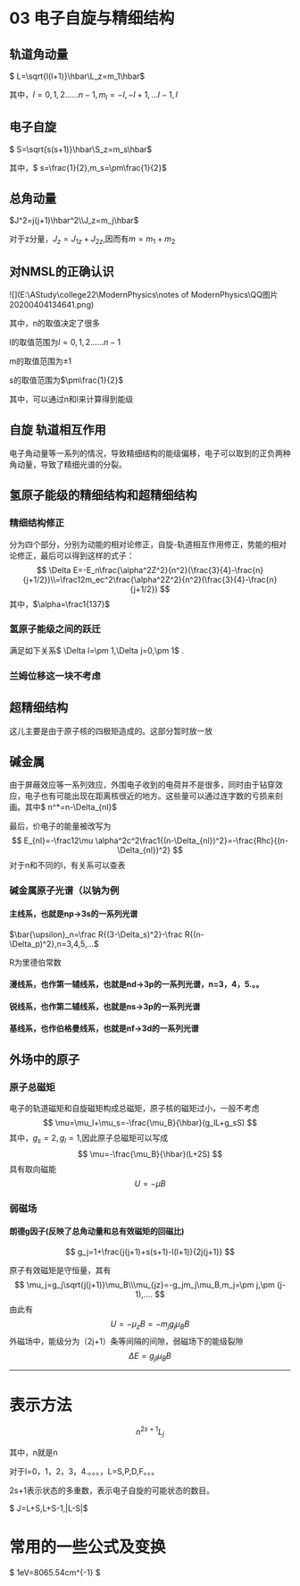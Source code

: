 # 03 电子自旋与精细结构

## 轨道角动量

$ L=\sqrt{l(l+1)}\hbar\\L_z=m_1\hbar$

其中，$l=0,1,2……n-1,m_l=-l,-l+1,...l-1,l$

## 电子自旋

$ S=\sqrt{s(s+1)}\hbar\\S_z=m_s\hbar$

其中，$ s=\frac{1}{2},m_s=\pm\frac{1}{2}$

## 总角动量

$J^2=j(j+1)\hbar^2\\J_z=m_j\hbar$

对于z分量，$J_z=J_{1z}+J_{2z}$,因而有$m=m_1+m_2$

## 对NMSL的正确认识



![](E:\AStudy\college22\ModernPhysics\notes of ModernPhysics\QQ图片20200404134641.png)

其中，n的取值决定了很多

l的取值范围为$l=0,1,2……n-1$

m的取值范围为$\pm 1$

s的取值范围为$\pm\frac{1}{2}$



其中，可以通过n和l来计算得到能级

## 自旋 轨道相互作用

电子角动量等一系列的情况，导致精细结构的能级偏移，电子可以取到的正负两种角动量，导致了精细光谱的分裂。

## 氢原子能级的精细结构和超精细结构

### 精细结构修正

分为四个部分，分别为动能的相对论修正，自旋-轨道相互作用修正，势能的相对论修正，最后可以得到这样的式子：
$$
\Delta E=-E_n\frac{\alpha^2Z^2}{n^2}(\frac{3}{4}-\frac{n}{j+1/2})\\=\frac12m_ec^2\frac{\alpha^2Z^2}{n^2}(\frac{3}{4}-\frac{n}{j+1/2})
$$
其中，$\alpha=\frac1{137}$ 

### 氢原子能级之间的跃迁

满足如下关系$ \Delta l=\pm 1,\Delta j=0,\pm 1$ .

### 兰姆位移这一块不考虑

## 超精细结构

这儿主要是由于原子核的四极矩造成的。这部分暂时放一放

## 碱金属

由于屏蔽效应等一系列效应，外围电子收到的电荷并不是很多，同时由于钻穿效应，电子也有可能出现在距离核很近的地方。这些量可以通过连字数的亏损来刻画。其中$ n^*=n-\Delta_{nl}$ 

最后，价电子的能量被改写为
$$
E_{nl}=-\frac12\mu \alpha^2c^2\frac1{(n-\Delta_{nl})^2}=-\frac{Rhc}{(n-\Delta_{nl})^2}
$$
对于n和不同的l，有关系可以查表



### 碱金属原子光谱（以钠为例

#### 主线系，也就是np->3s的一系列光谱

$\bar{\upsilon}_n=\frac R{(3-\Delta_s)^2}-\frac R{(n-\Delta_p)^2},n=3,4,5,...$

R为里德伯常数

#### 漫线系，也作第一辅线系，也就是nd->3p的一系列光谱，n=3，4，5.。。

#### 锐线系，也作第二辅线系，也就是ns->3p的一系列光谱

#### 基线系，也作伯格曼线系，也就是nf->3d的一系列光谱

## 外场中的原子

### 原子总磁矩

电子的轨道磁矩和自旋磁矩构成总磁矩，原子核的磁矩过小，一般不考虑
$$
\mu=\mu_l+\mu_s=-\frac{\mu_B}{\hbar}(g_lL+g_sS)
$$
其中，$g_s=2,g_l=1$,因此原子总磁矩可以写成
$$
\mu=-\frac{\mu_B}{\hbar}(L+2S)
$$
具有取向磁能
$$
U=-\mu B
$$


### 弱磁场

#### 朗德g因子(反映了总角动量和总有效磁矩的回磁比)

$$
g_j=1+\frac{j(j+1)+s(s+1)-l(l+1)}{2j(j+1)}
$$

原子有效磁矩是守恒量，其有
$$
\mu_j=g_j\sqrt{j(j+1)}\mu_B\\\mu_{jz}=-g_jm_j\mu_B,m_j=\pm j,\pm (j-1),....
$$
由此有
$$
U=-\mu_z B=-m_jg_j\mu_BB
$$
外磁场中，能级分为（2j+1）条等间隔的间隙，弱磁场下的能级裂隙
$$
\Delta E=g_{jl}\mu_B B
$$



***



# 表示方法

$$
n^{2s+1}L_j
$$

其中，n就是n

对于l=0，1，2，3，4.。。。，L=S,P,D,F。。。

2s+1表示状态的多重数，表示电子自旋的可能状态的数目。

$ J=L+S,L+S-1,|L-S|$



# 常用的一些公式及变换

$ 1eV=8065.54cm^{-1} $

